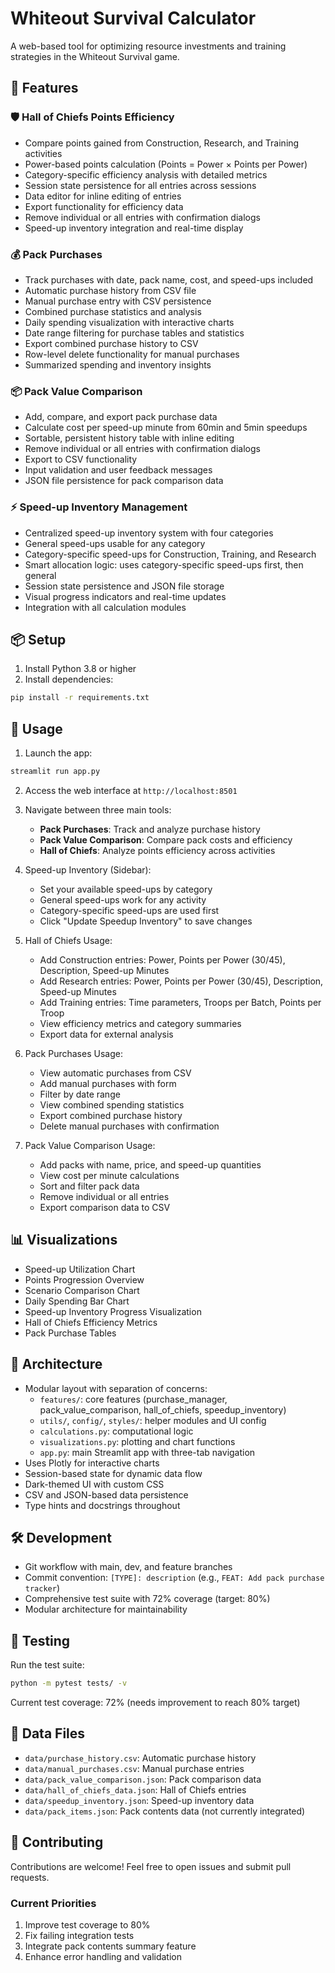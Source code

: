 # Whiteout Survival Calculator

A web-based tool for optimizing resource investments and training strategies in the Whiteout Survival game.

## 🔧 Features

### 🛡️ Hall of Chiefs Points Efficiency
- Compare points gained from Construction, Research, and Training activities
- Power-based points calculation (Points = Power × Points per Power)
- Category-specific efficiency analysis with detailed metrics
- Session state persistence for all entries across sessions
- Data editor for inline editing of entries
- Export functionality for efficiency data
- Remove individual or all entries with confirmation dialogs
- Speed-up inventory integration and real-time display

### 💰 Pack Purchases
- Track purchases with date, pack name, cost, and speed-ups included
- Automatic purchase history from CSV file
- Manual purchase entry with CSV persistence
- Combined purchase statistics and analysis
- Daily spending visualization with interactive charts
- Date range filtering for purchase tables and statistics
- Export combined purchase history to CSV
- Row-level delete functionality for manual purchases
- Summarized spending and inventory insights

### 📦 Pack Value Comparison
- Add, compare, and export pack purchase data
- Calculate cost per speed-up minute from 60min and 5min speedups
- Sortable, persistent history table with inline editing
- Remove individual or all entries with confirmation dialogs
- Export to CSV functionality
- Input validation and user feedback messages
- JSON file persistence for pack comparison data

### ⚡ Speed-up Inventory Management
- Centralized speed-up inventory system with four categories
- General speed-ups usable for any category
- Category-specific speed-ups for Construction, Training, and Research
- Smart allocation logic: uses category-specific speed-ups first, then general
- Session state persistence and JSON file storage
- Visual progress indicators and real-time updates
- Integration with all calculation modules

## 📦 Setup

1. Install Python 3.8 or higher  
2. Install dependencies:
```bash
pip install -r requirements.txt
```

## 🚀 Usage

1. Launch the app:
```bash
streamlit run app.py
```

2. Access the web interface at `http://localhost:8501`

3. Navigate between three main tools:
   - **Pack Purchases**: Track and analyze purchase history
   - **Pack Value Comparison**: Compare pack costs and efficiency
   - **Hall of Chiefs**: Analyze points efficiency across activities

4. Speed-up Inventory (Sidebar):
   - Set your available speed-ups by category
   - General speed-ups work for any activity
   - Category-specific speed-ups are used first
   - Click "Update Speedup Inventory" to save changes

5. Hall of Chiefs Usage:
   - Add Construction entries: Power, Points per Power (30/45), Description, Speed-up Minutes
   - Add Research entries: Power, Points per Power (30/45), Description, Speed-up Minutes
   - Add Training entries: Time parameters, Troops per Batch, Points per Troop
   - View efficiency metrics and category summaries
   - Export data for external analysis

6. Pack Purchases Usage:
   - View automatic purchases from CSV
   - Add manual purchases with form
   - Filter by date range
   - View combined spending statistics
   - Export combined purchase history
   - Delete manual purchases with confirmation

7. Pack Value Comparison Usage:
   - Add packs with name, price, and speed-up quantities
   - View cost per minute calculations
   - Sort and filter pack data
   - Remove individual or all entries
   - Export comparison data to CSV

## 📊 Visualizations

- Speed-up Utilization Chart
- Points Progression Overview
- Scenario Comparison Chart
- Daily Spending Bar Chart
- Speed-up Inventory Progress Visualization
- Hall of Chiefs Efficiency Metrics
- Pack Purchase Tables

## 🧱 Architecture

- Modular layout with separation of concerns:
  - `features/`: core features (purchase_manager, pack_value_comparison, hall_of_chiefs, speedup_inventory)
  - `utils/`, `config/`, `styles/`: helper modules and UI config
  - `calculations.py`: computational logic
  - `visualizations.py`: plotting and chart functions
  - `app.py`: main Streamlit app with three-tab navigation
- Uses Plotly for interactive charts
- Session-based state for dynamic data flow
- Dark-themed UI with custom CSS
- CSV and JSON-based data persistence
- Type hints and docstrings throughout

## 🛠️ Development

- Git workflow with main, dev, and feature branches
- Commit convention: `[TYPE]: description` (e.g., `FEAT: Add pack purchase tracker`)
- Comprehensive test suite with 72% coverage (target: 80%)
- Modular architecture for maintainability

## 🧪 Testing

Run the test suite:
```bash
python -m pytest tests/ -v
```

Current test coverage: 72% (needs improvement to reach 80% target)

## 📁 Data Files

- `data/purchase_history.csv`: Automatic purchase history
- `data/manual_purchases.csv`: Manual purchase entries
- `data/pack_value_comparison.json`: Pack comparison data
- `data/hall_of_chiefs_data.json`: Hall of Chiefs entries
- `data/speedup_inventory.json`: Speed-up inventory data
- `data/pack_items.json`: Pack contents data (not currently integrated)

## 🤝 Contributing

Contributions are welcome! Feel free to open issues and submit pull requests.

### Current Priorities
1. Improve test coverage to 80%
2. Fix failing integration tests
3. Integrate pack contents summary feature
4. Enhance error handling and validation